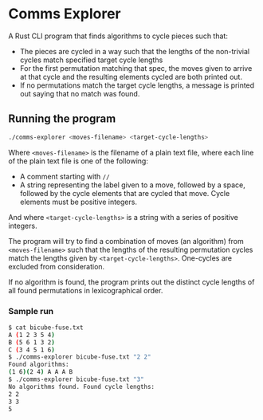 # Comms Explorer

A Rust CLI program that finds algorithms to cycle pieces such that:
- The pieces are cycled in a way such that the lengths of the non-trivial cycles match specified target cycle lengths
- For the first permutation matching that spec, the moves given to arrive at that cycle and the resulting elements cycled are both printed out.
- If no permutations match the target cycle lengths, a message is printed out saying that no match was found.

## Running the program

```sh
./comms-explorer <moves-filename> <target-cycle-lengths>
```

Where `<moves-filename>` is the filename of a plain text file,
where each line of the plain text file is one of the following:
- A comment starting with `//`
- A string representing the label given to a move, followed by a space, followed by the cycle elements
  that are cycled that move. Cycle elements must be positive integers.

And where `<target-cycle-lengths>` is a string with a series of positive integers.

The program will try to find a combination of moves (an algorithm)
from `<moves-filename>` such that the lengths of the resulting permutation cycles
match the lengths given by `<target-cycle-lengths>`.
One-cycles are excluded from consideration.

If no algorithm is found, the program prints out the distinct cycle lengths of all found permutations
in lexicographical order.

### Sample run

```sh
$ cat bicube-fuse.txt
A (1 2 3 5 4)
B (5 6 1 3 2)
C (3 4 5 1 6)
$ ./comms-explorer bicube-fuse.txt "2 2"
Found algorithms:
(1 6)(2 4) A A A B
$ ./comms-explorer bicube-fuse.txt "3"
No algorithms found. Found cycle lengths:
2 2
3 3
5
```
